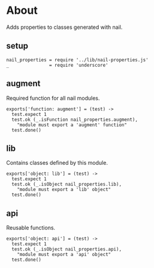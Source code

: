 About
=====
Adds properties to classes generated with nail.

setup
-----

    nail_properties = require '../lib/nail-properties.js'
    _               = require 'underscore'

augment
-------
Required function for all nail modules.

    exports['function: augment'] = (test) ->
      test.expect 1
      test.ok (_.isFunction nail_properties.augment),
        "module must export a 'augment' function"
      test.done()


lib
---
Contains classes defined by this module.

    exports['object: lib'] = (test) ->
      test.expect 1
      test.ok (_.isObject nail_properties.lib),
        "module must export a 'lib' object"
      test.done()

api
---
Reusable functions.

    exports['object: api'] = (test) ->
      test.expect 1
      test.ok (_.isObject nail_properties.api),
        "module must export a 'api' object"
      test.done()
